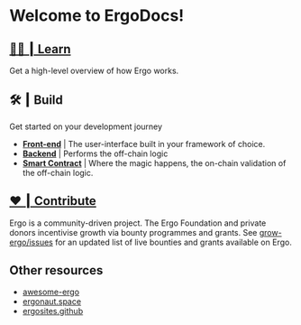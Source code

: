 # Welcome to ErgoDocs!

## [👩‍🎓 ┃ Learn](/ergo)

Get a high-level overview of how Ergo works. 


## 🛠 ┃ Build

Get started on your development journey 


- [**Front-end**](/docs/dev/stack/front-end.md) | The user-interface built in your framework of choice.
- [**Backend**](/docs/dev/stack/back-end.md) | Performs the off-chain logic
- [**Smart Contract**](#ergoscript) | Where the magic happens, the on-chain validation of the off-chain logic.


## [❤️ ┃ Contribute](/docs/contribute.md)

Ergo is a community-driven project. The Ergo Foundation and private donors incentivise growth via bounty programmes and grants. See [grow-ergo/issues](https://github.com/ergoplatform/grow-ergo/issues) for an updated list of live bounties and grants available on Ergo.







## Other resources
- [awesome-ergo](https://github.com/ergoplatform/awesome-ergo)
- [ergonaut.space](https://ergonaut.space/)
- [ergosites.github](https://ergosites.github.io/)
